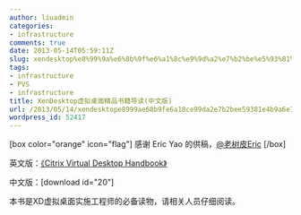 ```yaml
---
author: liuadmin
categories:
- infrastructure
comments: true
date: 2013-05-14T05:59:11Z
slug: xendesktop%e8%99%9a%e6%8b%9f%e6%a1%8c%e9%9d%a2%e7%b2%be%e5%93%81%e4%b9%a6%e7%b1%8d%e5%af%bc%e8%af%bb%e4%b8%ad%e6%96%87%e7%89%88
tags:
- infrastructure
- PVS
- infrastructure
title: XenDesktop虚拟桌面精品书籍导读(中文版)
url: /2013/05/14/xendesktope8999ae68b9fe6a18ce99da2e7b2bee59381e4b9a6e7b18de5afbce8afbbe4b8ade69687e78988/
wordpress_id: 52417
---
```


[box color="orange" icon="flag"]
感谢 Eric Yao 的供稿，[@老树皮Eric](http://weibo.com/ericyaozhen)
[/box]

英文版：[《Citrix Virtual Desktop Handbook》](http://support.citrix.com/article/CTX136546)

中文版：[download id="20"]

本书是XD虚拟桌面实施工程师的必备读物，请相关人员仔细阅读。
